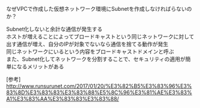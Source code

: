 なぜVPCで作成した仮想ネットワーク環境にSubnetを作成しなければらないのか？  

Subnet化しないと余計な通信が発生する  
ホストが増えることによってブロードキャストという同じネットワークに対して出す通信が増え、自分のIPが対象でないなら通信を捨てる動作が発生  
同じネットワークにいるという内容をブロードキャストドメインと呼ぶ  
また、Subnet化してネットワークを分割することで、セキュリティの適用が簡単になるメリットがある  

[参考]
http://www.runsurunet.com/2017/01/20/%E3%82%B5%E3%83%96%E3%83%8D%E3%83%83%E3%83%88%E5%8C%96%E3%81%AE%E3%83%A1%E3%83%AA%E3%83%83%E3%83%88/
